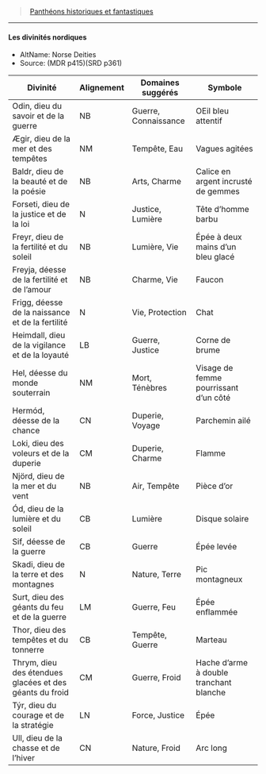 ﻿---
!Generic
Id: pantheons_hd.md#les-divinités-nordiques
ParentLink: pantheons_hd.md#panthéons-historiques-et-fantastiques
Name: Les divinités nordiques
ParentName: Panthéons historiques et fantastiques
NameLevel: 4
AltName: Norse Deities
Source: (MDR p415)(SRD p361)
---
> [Panthéons historiques et fantastiques](hd_pantheons.md)

---

#### Les divinités nordiques

- AltName: Norse Deities
- Source: (MDR p415)(SRD p361)

|Divinité|Alignement|Domaines suggérés|Symbole|
|---|---|---|---|
|Odin, dieu du savoir et de la guerre|NB|Guerre, Connaissance|OEil bleu attentif|
|Ægir, dieu de la mer et des tempêtes|NM|Tempête, Eau|Vagues agitées|
|Baldr, dieu de la beauté et de la poésie|NB|Arts, Charme|Calice en argent incrusté de gemmes|
|Forseti, dieu de la justice et de la loi|N|Justice, Lumière|Tête d’homme barbu|
|Freyr, dieu de la fertilité et du soleil|NB|Lumière, Vie|Épée à deux mains d’un bleu glacé|
|Freyja, déesse de la fertilité et de l’amour|NB|Charme, Vie|Faucon|
|Frigg, déesse de la naissance et de la fertilité|N|Vie, Protection|Chat|
|Heimdall, dieu de la vigilance et de la loyauté|LB|Guerre, Justice|Corne de brume|
|Hel, déesse du monde souterrain|NM|Mort, Ténèbres|Visage de femme pourrissant d’un côté|
|Hermód, déesse de la chance|CN|Duperie, Voyage|Parchemin ailé|
|Loki, dieu des voleurs et de la duperie|CM|Duperie, Charme|Flamme|
|Njörd, dieu de la mer et du vent|NB|Air, Tempête|Pièce d’or|
|Ód, dieu de la lumière et du soleil|CB|Lumière|Disque solaire|
|Sif, déesse de la guerre|CB|Guerre|Épée levée|
|Skadi, dieu de la terre et des montagnes|N|Nature, Terre|Pic montagneux|
|Surt, dieu des géants du feu et de la guerre|LM|Guerre, Feu|Épée enflammée|
|Thor, dieu des tempêtes et du tonnerre|CB|Tempête, Guerre|Marteau|
|Thrym, dieu des étendues glacées et des géants du froid|CM|Guerre, Froid|Hache d’arme à double tranchant blanche|
|Týr, dieu du courage et de la stratégie|LN|Force, Justice|Épée|
|Ull, dieu de la chasse et de l’hiver|CN|Nature, Froid|Arc long|

